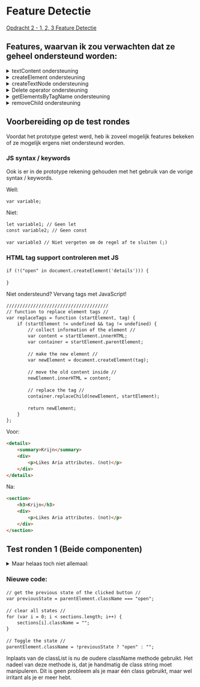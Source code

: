 # Feature Detectie

[Opdracht 2 - 1, 2, 3 Feature Detectie](ASSIGNMENT.md)


## Features, waarvan ik zou verwachten dat ze geheel ondersteund worden:
<details>
    <summary>textContent ondersteuning</summary>
    <img src="https://github.com/IIYAMA12/browser-technologies-1/blob/master/opdracht2/readme-content/textContent-support.png" alt="textContent ondersteuning">
    <img src="https://github.com/IIYAMA12/browser-technologies-1/blob/master/opdracht2/readme-content/textContent2-support.png" alt="textContent ondersteuning">
    <p>Internet Explorer, opmerkelijk slakkig.</p>
</details>

<details>
    <summary>createElement ondersteuning</summary>
    <img src="https://github.com/IIYAMA12/browser-technologies-1/blob/master/opdracht2/readme-content/createElement-support.png" alt="createElement ondersteuning">
</details>

<details>
    <summary>createTextNode ondersteuning</summary>
    <img src="https://github.com/IIYAMA12/browser-technologies-1/blob/master/opdracht2/readme-content/createTextNode-support.png" alt="createTextNode ondersteuning">
</details>

<details>
    <summary>Delete operator ondersteuning</summary>
    <img src="https://github.com/IIYAMA12/browser-technologies-1/blob/master/opdracht2/readme-content/delete-operator-support.png" alt="Delete operator ondersteuning">
</details>

<details>
    <summary>getElementsByTagName ondersteuning</summary>
    <img src="https://github.com/IIYAMA12/browser-technologies-1/blob/master/opdracht2/readme-content/getElementsByTagName-support.png" alt="getElementsByTagName ondersteuning">
</details>

<details>
    <summary>removeChild ondersteuning</summary>
    <img src="https://github.com/IIYAMA12/browser-technologies-1/blob/master/opdracht2/readme-content/removeChild-support.png" alt="removeChild ondersteuning">
</details>

## Voorbereiding op de test rondes
Voordat het prototype getest werd, heb ik zoveel mogelijk features bekeken of ze mogelijk ergens niet ondersteund worden.

### JS syntax / keywords
Ook is er in de prototype rekening gehouden met het gebruik van de vorige syntax / keywords.

Well:
```JS
var variable;
```

Niet:
```JS
let variable1; // Geen let
const variable2; // Geen const

var variable3 // Niet vergeten om de regel af te sluiten (;)
```
### HTML tag support controleren met JS
```JS
if (!("open" in document.createElement('details'))) {

}
```

Niet ondersteund? Vervang tags met JavaScript!
```JS
//////////////////////////////////////
// function to replace element tags //
var replaceTags = function (startElement, tag) {
    if (startElement != undefined && tag != undefined) {
        // collect information of the element //
        var content = startElement.innerHTML;
        var container = startElement.parentElement;

        // make the new element //
        var newElement = document.createElement(tag);

        // move the old content inside //
        newElement.innerHTML = content;

        // replace the tag //
        container.replaceChild(newElement, startElement);

        return newElement;
    }
};
```

Voor:
```HTML
<details>
    <summary>Krijn</summary>
    <div>
        <p>Likes Aria attributes. (not)</p>
    </div>
</details>
```

Na:
```HTML
<section>
    <h3>Krijn</h3>
    <div>
        <p>Likes Aria attributes. (not)</p>
    </div>
</section>
```


## Test ronden 1 (Beide componenten)



<details>
<summary>Maar helaas toch niet allemaal:</summary>
<img src="https://github.com/IIYAMA12/browser-technologies-1/blob/master/opdracht2/readme-content/classList-error.jpg" alt="classList error">
<p>De classList methode was niet beschikbaar op de windows tablet in Internet Explorer. Deze wordt gebruikt om de accordeon te openen en te sluiten op het moment dat de detail element niet beschikbaar is.</p>
<img src="https://github.com/IIYAMA12/browser-technologies-1/blob/master/opdracht2/readme-content/classList-error-fix.jpg" alt="classList fix">
<p>Een snelle fix er achteraan gegooid tijdens het testen.</p>
</details>


### Nieuwe code:
```JS
// get the previous state of the clicked button //
var previousState = parentElement.className === "open";

// clear all states //
for (var i = 0; i < sections.length; i++) {
    sections[i].className = "";
}

// Toggle the state //
parentElement.className = !previousState ? "open" : "";
```

Inplaats van de classList is nu de oudere className methode gebruikt. Het nadeel van deze methode is, dat je handmatig de class string moet manipuleren. Dit is geen probleem als je maar één class gebruikt, maar wel irritant als je er meer hebt.
